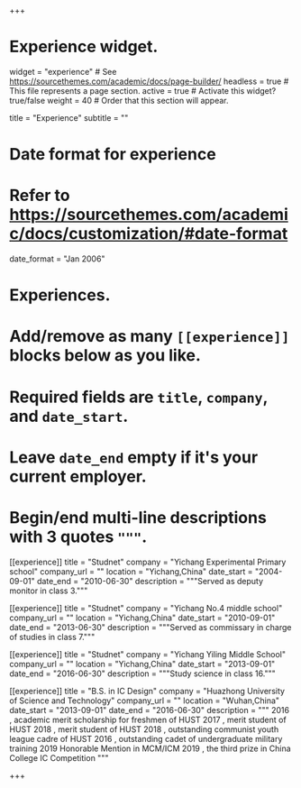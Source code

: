 +++
# Experience widget.
widget = "experience"  # See https://sourcethemes.com/academic/docs/page-builder/
headless = true  # This file represents a page section.
active = true  # Activate this widget? true/false
weight = 40  # Order that this section will appear.

title = "Experience"
subtitle = ""

# Date format for experience
#   Refer to https://sourcethemes.com/academic/docs/customization/#date-format
date_format = "Jan 2006"

# Experiences.
#   Add/remove as many `[[experience]]` blocks below as you like.
#   Required fields are `title`, `company`, and `date_start`.
#   Leave `date_end` empty if it's your current employer.
#   Begin/end multi-line descriptions with 3 quotes `"""`.
[[experience]]
  title = "Studnet"
  company = "Yichang Experimental Primary school"
  company_url = ""
  location = "Yichang,China"
  date_start = "2004-09-01"
  date_end = "2010-06-30"
  description = """Served as deputy monitor in class 3."""

[[experience]]
  title = "Studnet"
  company = "Yichang No.4 middle school"
  company_url = ""
  location = "Yichang,China"
  date_start = "2010-09-01"
  date_end = "2013-06-30"
  description = """Served as commissary in charge of studies in class 7."""
  
[[experience]]
  title = "Studnet"
  company = "Yichang Yiling Middle School"
  company_url = ""
  location = "Yichang,China"
  date_start = "2013-09-01"
  date_end = "2016-06-30"
  description = """Study science in class 16."""
  
[[experience]]
  title = "B.S. in IC Design"
  company = "Huazhong University of Science and Technology"
  company_url = ""
  location = "Wuhan,China"
  date_start = "2013-09-01"
  date_end = "2016-06-30"
  description = """
  2016 , academic merit scholarship for freshmen of HUST
  2017 , merit student of HUST 
  2018 , merit student of HUST 
  2018 , outstanding communist youth league cadre of HUST
  2016 , outstanding cadet of undergraduate military training
  2019  Honorable Mention in MCM/ICM
  2019 , the third prize in China College IC Competition
  """

+++
